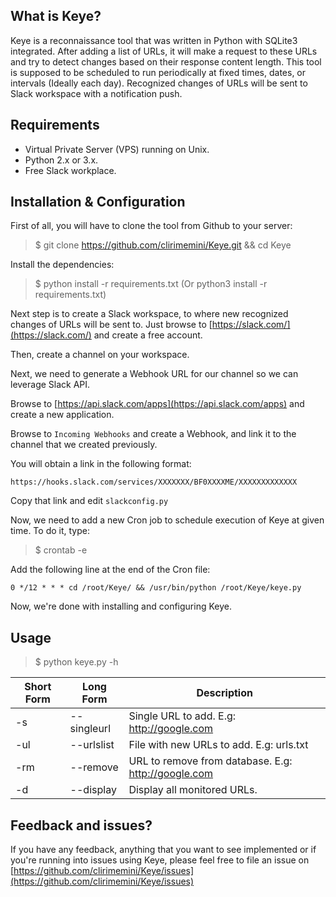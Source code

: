 ## What is Keye?
Keye is a reconnaissance tool that was written in Python with SQLite3 integrated. After adding a list of URLs, it will make a request to these URLs and try to detect changes based on their response content length. This tool is supposed to be scheduled to run periodically at fixed times, dates, or intervals (Ideally each day). Recognized changes of URLs will be sent to Slack workspace with a notification push.

## Requirements
- Virtual Private Server (VPS) running on Unix.
- Python 2.x or 3.x.
- Free Slack workplace.

## Installation & Configuration
First of all, you will have to clone the tool from Github to your server:
> $ git clone https://github.com/clirimemini/Keye.git && cd Keye

Install the dependencies:

>$ python install -r requirements.txt (Or python3 install -r requirements.txt)

Next step is to create a Slack workspace, to where new recognized changes of URLs will be sent to. Just browse to [https://slack.com/](https://slack.com/) and create a free account.

Then, create a channel on your workspace.

Next, we need to generate a Webhook URL for our channel so we can leverage Slack API.

Browse to [https://api.slack.com/apps](https://api.slack.com/apps) and create a new application.

Browse to `Incoming Webhooks` and create a Webhook, and link it to the channel that we created previously.

You will obtain a link in the following format:

`https://hooks.slack.com/services/XXXXXXX/BF0XXXXME/XXXXXXXXXXXXX`

Copy that link and edit `slackconfig.py`

Now, we need to add a new Cron job to schedule execution of Keye at given time. To do it, type:
> $ crontab -e

Add the following line at the end of the Cron file:

`0 */12 * * * cd /root/Keye/ && /usr/bin/python /root/Keye/keye.py`

Now, we're done with installing and configuring Keye.

## Usage
> $ python keye.py -h

Short Form    | Long Form     | Description
------------- | ------------- |-------------
-s            | --singleurl       | Single URL to add. E.g: http://google.com
-ul           | --urlslist      | File with new URLs to add. E.g: urls.txt
-rm           | --remove       | URL to remove from database. E.g: http://google.com
-d           | --display       | Display all monitored URLs.

## Feedback and issues?
If you have any feedback, anything that you want to see implemented or if you're running into issues using Keye, please feel free to file an issue on [https://github.com/clirimemini/Keye/issues](https://github.com/clirimemini/Keye/issues)
